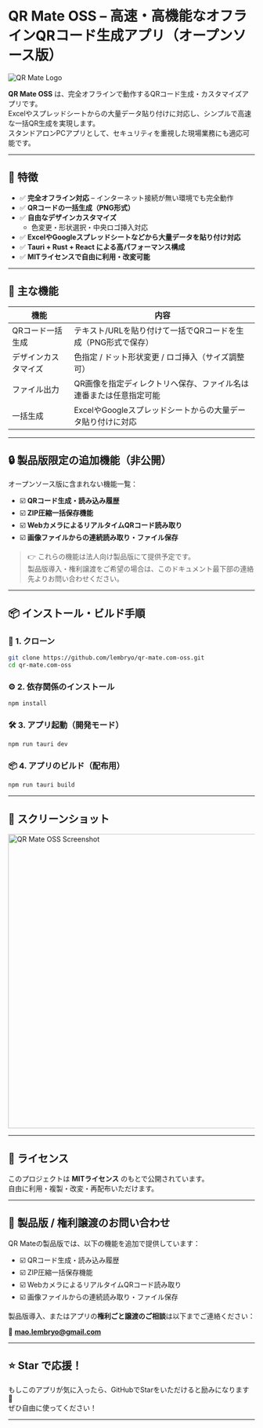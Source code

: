 # QR Mate OSS – 高速・高機能なオフラインQRコード生成アプリ（オープンソース版）

![QR Mate Logo](./assets/logo.png)

**QR Mate OSS** は、完全オフラインで動作するQRコード生成・カスタマイズアプリです。  
Excelやスプレッドシートからの大量データ貼り付けに対応し、シンプルで高速な一括QR生成を実現します。  
スタンドアロンPCアプリとして、セキュリティを重視した現場業務にも適応可能です。

---

## 🚀 特徴

- ✅ **完全オフライン対応** – インターネット接続が無い環境でも完全動作
- ✅ **QRコードの一括生成（PNG形式）**
- ✅ **自由なデザインカスタマイズ**
    - 色変更・形状選択・中央ロゴ挿入対応
- ✅ **ExcelやGoogleスプレッドシートなどから大量データを貼り付け対応**
- ✅ **Tauri + Rust + React による高パフォーマンス構成**
- ✅ **MITライセンスで自由に利用・改変可能**

---

## 🔧 主な機能

| 機能         | 内容                                  |
|------------|-------------------------------------|
| QRコード一括生成  | テキスト/URLを貼り付けて一括でQRコードを生成（PNG形式で保存） |
| デザインカスタマイズ | 色指定 / ドット形状変更 / ロゴ挿入（サイズ調整可）        |
| ファイル出力     | QR画像を指定ディレクトリへ保存、ファイル名は連番または任意指定可能  |
| 一括生成       | ExcelやGoogleスプレッドシートからの大量データ貼り付けに対応 |

---

## 🔒 製品版限定の追加機能（非公開）

オープンソース版に含まれない機能一覧：

- ☑️ **QRコード生成・読み込み履歴**
- ☑️ **ZIP圧縮一括保存機能**
- ☑️ **WebカメラによるリアルタイムQRコード読み取り**
- ☑️ **画像ファイルからの連続読み取り・ファイル保存**

> 👉 これらの機能は法人向け製品版にて提供予定です。  
> 製品版導入・権利譲渡をご希望の場合は、このドキュメント最下部の連絡先よりお問い合わせください。

---

## 📦 インストール・ビルド手順

### 📁 1. クローン

```bash
git clone https://github.com/lembryo/qr-mate.com-oss.git
cd qr-mate.com-oss
```

### ⚙️ 2. 依存関係のインストール

```bash
npm install
```

### 🛠️ 3. アプリ起動（開発モード）

```bash
npm run tauri dev
```

### 📦 4. アプリのビルド（配布用）

```bash
npm run tauri build
```

---

## 💬 スクリーンショット

<p>
  <img src="./assets/screenshot_main.png" width="600" alt="QR Mate OSS Screenshot" />
</p>

---

## 📄 ライセンス

このプロジェクトは **MITライセンス** のもとで公開されています。  
自由に利用・複製・改変・再配布いただけます。

---

## 🙋 製品版 / 権利譲渡のお問い合わせ

QR Mateの製品版では、以下の機能を追加で提供しています：

- ☑️ QRコード生成・読み込み履歴
- ☑️ ZIP圧縮一括保存機能
- ☑️ WebカメラによるリアルタイムQRコード読み取り
- ☑️ 画像ファイルからの連続読み取り・ファイル保存

製品版導入、またはアプリの**権利ごと譲渡のご相談**は以下までご連絡ください：

📧 **mao.lembryo@gmail.com**

---

## ⭐ Star で応援！

もしこのアプリが気に入ったら、GitHubでStarをいただけると励みになります 🙌  
ぜひ自由に使ってください！

---
